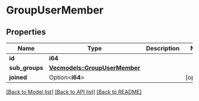 # GroupUserMember

## Properties

Name | Type | Description | Notes
------------ | ------------- | ------------- | -------------
**id** | **i64** |  | 
**sub_groups** | [**Vec<models::GroupUserMember>**](GroupUserMember.md) |  | 
**joined** | Option<**i64**> |  | [optional]

[[Back to Model list]](../README.md#documentation-for-models) [[Back to API list]](../README.md#documentation-for-api-endpoints) [[Back to README]](../README.md)


